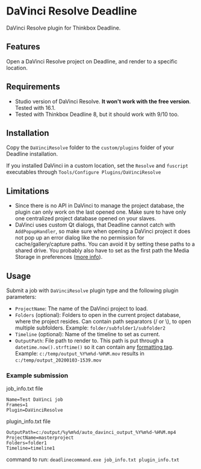 # DaVinci Resolve Deadline
DaVinci Resolve plugin for Thinkbox Deadline.

## Features
Open a DaVinci Resolve project on Deadline, and render to a specific location.

## Requirements
* Studio version of DaVinci Resolve. **It won't work with the free version**. Tested with 16.1.
* Tested with Thinkbox Deadline 8, but it should work with 9/10 too.

## Installation
Copy the `DaVinciResolve` folder to the `custom/plugins` folder of your Deadline installation.

If you installed DaVinci in a custom location, set the `Resolve` and `fuscript` executables through `Tools/Configure Plugins/DaVinciResolve` 

## Limitations
* Since there is no API in DaVinci to manage the project database, the plugin can only work on the last opened one. 
Make sure to have only one centralized project database opened on your slaves.
* DaVinci uses custom Qt dialogs, that Deadline cannot catch with `AddPopupHandler`, so make sure when opening a DaVinci project
it does not pop up an error dialog like the no permission for cache/gallery/capture paths.
You can avoid it by setting these paths to a shared drive. You probably also have to set as the first path the Media Storage in preferences ([more info](https://forum.blackmagicdesign.com/viewtopic.php?f=21&t=58481)). 

## Usage
Submit a job with `DaVinciResolve` plugin type and the following plugin parameters:
* `ProjectName`: The name of the DaVinci project to load. 
* `Folders` (optional): Folders to open in the current project database, where the project resides.
Can contain path separators (/ or \\), to open multiple subfolders. Example: `folder/subfolder1/subfolder2`
* `Timeline` (optional): Name of the timeline to set as current.
* `OutputPath`: File path to render to. This path is put through a `datetime.now().strftime()` so it can contain any [formatting tag](https://docs.python.org/2/library/datetime.html#strftime-and-strptime-behavior).
Example: `c:/temp/output_%Y%m%d-%H%M.mov` results in `c:/temp/output_20200103-1539.mov`

### Example submission
job_info.txt file
```
Name=Test DaVinci job
Frames=1
Plugin=DaVinciResolve
```
plugin_info.txt file
```
OutputPath=c:/output/%y%m%d/auto_davinci_output_%Y%m%d-%H%M.mp4
ProjectName=masterproject
Folders=folder1
Timeline=timeline1
```
command to run: `deadlinecommand.exe job_info.txt plugin_info.txt`
